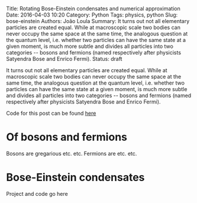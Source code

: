 Title: Rotating Bose-Einstein condensates and numerical approximation
Date: 2016-04-03 10:20
Category: Python
Tags: physics, python
Slug: bose-einstein
Authors: João Loula
Summary: It turns out not all elementary particles are created equal. While at macroscopic scale two bodies can never occupy the same space at the same time, the analogous question at the quantum level, i.e. whether two particles can have the same state at a given moment, is much more subtle and divides all particles into two categories -- bosons and fermions (named respectively after physicists Satyendra Bose and Enrico Fermi).
Status: draft

It turns out not all elementary particles are created equal. While at macroscopic scale two bodies can never occupy the same space at the same time, the analogous question at the quantum level, i.e. whether two particles can have the same state at a given moment, is much more subtle and divides all particles into two categories -- bosons and fermions (named respectively after physicists Satyendra Bose and Enrico Fermi).

Code for this post can be found [here]()

# Of bosons and fermions

Bosons are gregarious etc. etc. Fermions are etc. etc.

<insert image showing quantum state distributions for bosons and fermions>

# Bose-Einstein condensates

Project and code go here
